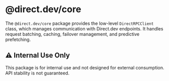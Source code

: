 # @direct.dev/core

The `@direct.dev/core` package provides the low-level `DirectRPCClient` class, which manages communication with Direct.dev endpoints. It handles request batching, caching, failover management, and predictive prefetching.

## ⚠ Internal Use Only

This package is for internal use and not designed for external consumption. API stability is not guaranteed.
